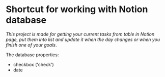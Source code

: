 # Shortcut for working with Notion database

*This project is made for getting your current tasks from table in Notion page, put them into list and update it when the day changes or when you finish one of your goals*. 

The database properties: 
- checkbox ('check')
- date 
